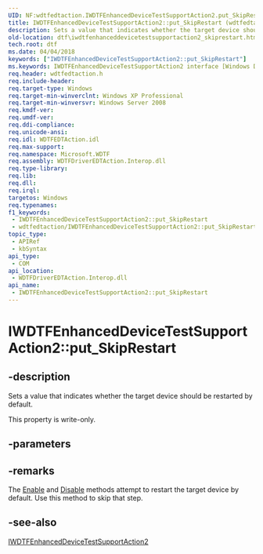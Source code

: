 ```yaml
---
UID: NF:wdtfedtaction.IWDTFEnhancedDeviceTestSupportAction2.put_SkipRestart
title: IWDTFEnhancedDeviceTestSupportAction2::put_SkipRestart (wdtfedtaction.h)
description: Sets a value that indicates whether the target device should be restarted by default.
old-location: dtf\iwdtfenhanceddevicetestsupportaction2_skiprestart.htm
tech.root: dtf
ms.date: 04/04/2018
keywords: ["IWDTFEnhancedDeviceTestSupportAction2::put_SkipRestart"]
ms.keywords: IWDTFEnhancedDeviceTestSupportAction2 interface [Windows Device Testing Framework],SkipRestart property, IWDTFEnhancedDeviceTestSupportAction2.SkipRestart, IWDTFEnhancedDeviceTestSupportAction2.put_SkipRestart, IWDTFEnhancedDeviceTestSupportAction2::SkipRestart, IWDTFEnhancedDeviceTestSupportAction2::put_SkipRestart, Microsoft.WDTF.IWDTFEnhancedDeviceTestSupportAction2.SkipRestart, Microsoft::WDTF::IWDTFEnhancedDeviceTestSupportAction2::SkipRestart, SkipRestart property [Windows Device Testing Framework], SkipRestart property [Windows Device Testing Framework],IWDTFEnhancedDeviceTestSupportAction2 interface, dtf.iwdtfenhanceddevicetestsupportaction2_skiprestart, put_SkipRestart, wdtfedtaction/IWDTFEnhancedDeviceTestSupportAction2::SkipRestart, wdtfedtaction/IWDTFEnhancedDeviceTestSupportAction2::put_SkipRestart
req.header: wdtfedtaction.h
req.include-header: 
req.target-type: Windows
req.target-min-winverclnt: Windows XP Professional
req.target-min-winversvr: Windows Server 2008
req.kmdf-ver: 
req.umdf-ver: 
req.ddi-compliance: 
req.unicode-ansi: 
req.idl: WDTFEDTAction.idl
req.max-support: 
req.namespace: Microsoft.WDTF
req.assembly: WDTFDriverEDTAction.Interop.dll
req.type-library: 
req.lib: 
req.dll: 
req.irql: 
targetos: Windows
req.typenames: 
f1_keywords:
 - IWDTFEnhancedDeviceTestSupportAction2::put_SkipRestart
 - wdtfedtaction/IWDTFEnhancedDeviceTestSupportAction2::put_SkipRestart
topic_type:
 - APIRef
 - kbSyntax
api_type:
 - COM
api_location:
 - WDTFDriverEDTAction.Interop.dll
api_name:
 - IWDTFEnhancedDeviceTestSupportAction2::put_SkipRestart
---
```


# IWDTFEnhancedDeviceTestSupportAction2::put_SkipRestart


## -description

Sets a value that indicates whether the target device should be restarted by default.

This property is write-only.

## -parameters

## -remarks

The <a href="/windows-hardware/drivers/ddi/index">Enable</a> and 
<a href="/windows-hardware/drivers/ddi/wdtfedtaction/nf-wdtfedtaction-iwdtfenhanceddevicetestsupportaction2-disable">Disable</a> methods 
attempt to restart the target device by default. Use this method to skip that step.

## -see-also

<a href="/windows-hardware/drivers/ddi/wdtfedtaction/nn-wdtfedtaction-iwdtfenhanceddevicetestsupportaction2">IWDTFEnhancedDeviceTestSupportAction2</a>

